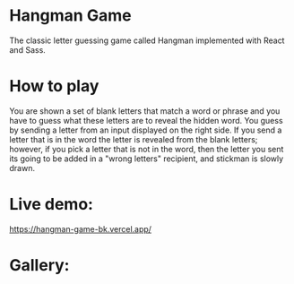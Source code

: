 # Hangman Game
The classic letter guessing game called Hangman implemented with React and Sass.

# How to play
You are shown a set of blank letters that match a word or phrase and you have to guess what these letters are to reveal the hidden word. You guess by sending a letter from an input displayed on the right side. If you send a letter that is in the word the letter is revealed from the blank letters; however, if you pick a letter that is not in the word, then the letter you sent its going to be added in a "wrong letters" recipient, and stickman is slowly drawn.

# Live demo:
https://hangman-game-bk.vercel.app/

# Gallery:


